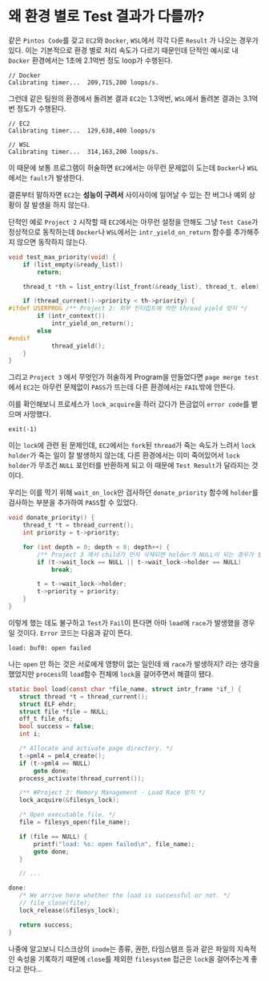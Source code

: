 # 왜 환경 별로 Test 결과가 다를까?

같은 `Pintos Code`를 갖고 `EC2`와 `Docker`, `WSL`에서 각각 다른 `Result` 가 나오는 경우가 있다. 이는 기본적으로 환경 별로 처리 속도가 다르기 때문인데 단적인 예시로 내 `Docker` 환경에서는 1초에 2.1억번 정도 loop가 수행된다.

```
// Docker
Calibrating timer...  209,715,200 loops/s.
```

그런데 같은 팀원의 환경에서 돌려본 결과 `EC2`는 1.3억번, `WSL`에서 돌려본 결과는 3.1억번 정도가 수행된다.

```
// EC2
Calibrating timer...  129,638,400 loops/s

// WSL
Calibrating timer...  314,163,200 loops/s.
```

이 때문에 보통 프로그램이 허술하면 `EC2`에서는 아무런 문제없이 도는데 `Docker`나 `WSL`에서는 `fault`가 발생한다.

결론부터 말하자면 `EC2`는 **성능이 구려서** 사이사이에 일어날 수 있는 잔 버그나 예외 상황이 잘 발생을 하지 않는다.

단적인 예로 `Project 2` 시작할 때 `EC2`에서는 아무런 설정을 안해도 그냥 `Test Case`가 정상적으로 동작하는데 `Docker`나 `WSL`에서는 `intr_yield_on_return` 함수를 추가해주지 않으면 동작하지 않는다.

```c
void test_max_priority(void) {
    if (list_empty(&ready_list))
        return;

    thread_t *th = list_entry(list_front(&ready_list), thread_t, elem);

    if (thread_current()->priority < th->priority) {
#ifdef USERPROG /** Project 2: 외부 인터럽트에 의한 thread yield 방지 */
        if (intr_context())
            intr_yield_on_return();
        else
#endif
            thread_yield();
    }
}
```

그리고 `Project 3` 에서 무엇인가 허술하게 Program을 만들었다면 `page merge test`에서 `EC2`는 아무런 문제없이 `PASS`가 뜨는데 다른 환경에서는 `FAIL`밖에 안뜬다.

이를 확인해보니 프로세스가 `lock_acquire`을 하러 갔다가 뜬금없이 `error code`를 뱉으며 사망했다.

```
exit(-1)
```

 이는 `lock`에 관련 된 문제인데, `EC2`에서는 `fork`된 `thread`가 죽는 속도가 느려서 `lock holder`가 죽는 일이 잘 발생하지 않는데, 다른 환경에서는 이미 죽어있어서 `lock holder`가 무조건 `NULL` 포인터를 반환하게 되고 이 때문에 `Test Result`가 달라지는 것이다.

우리는 이를 막기 위해 `wait_on_lock`만 검사하던 `donate_priority` 함수에 `holder`를 검사하는 부분을 추가하여 `PASS`할 수 있었다.

```c
void donate_priority() {
    thread_t *t = thread_current();
    int priority = t->priority;

    for (int depth = 0; depth < 8; depth++) {
        /** Project 3 에서 child가 먼저 삭제되면 holder가 NULL이 되는 경우가 발생 */
        if (t->wait_lock == NULL || t->wait_lock->holder == NULL)
            break;

        t = t->wait_lock->holder;
        t->priority = priority;
    }
}
```

이렇게 했는 데도 불구하고 `Test`가 `Fail`이 뜬다면 아마 `load`에 `race`가 발생했을 경우 일 것이다. `Error` 코드는 다음과 같이 뜬다.

```
load: buf0: open failed
```

 나는 `open` 만 하는 것은 서로에게 영향이 없는 일인데 왜 `race`가 발생하지? 라는 생각을 했었지만 `process`의 `load`함수 전체에 `lock`을 걸어주면서 해결이 됐다. 
 
 ```c
 static bool load(const char *file_name, struct intr_frame *if_) {
    struct thread *t = thread_current();
    struct ELF ehdr;
    struct file *file = NULL;
    off_t file_ofs;
    bool success = false;
    int i;

    /* Allocate and activate page directory. */
    t->pml4 = pml4_create();
    if (t->pml4 == NULL)
        goto done;
    process_activate(thread_current());

    /** #Project 3: Memory Management - Load Race 방지 */
    lock_acquire(&filesys_lock);

    /* Open executable file. */
    file = filesys_open(file_name);

    if (file == NULL) {
        printf("load: %s: open failed\n", file_name);
        goto done;
    }

    // ...

done:
    /* We arrive here whether the load is successful or not. */
    // file_close(file);
    lock_release(&filesys_lock);

    return success;
}
 ```

 나중에 알고보니 디스크상의 `inode`는 종류, 권한, 타임스탬프 등과 같은 파일의 지속적인 속성을 기록하기 때문에 `close`를 제외한 `filesystem` 접근은 `lock`을 걸어주는게 좋다고 한다...